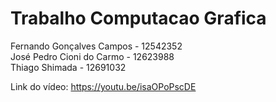 # Trabalho Computacao Grafica

Fernando Gonçalves Campos - 12542352\
José Pedro Cioni do Carmo - 12623988\
Thiago Shimada - 12691032

Link do vídeo: https://youtu.be/isaOPoPscDE

